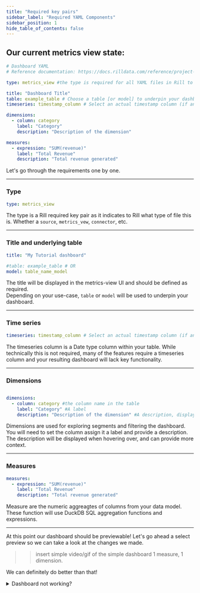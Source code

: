 ```yaml
---
title: "Required key pairs"
sidebar_label: "Required YAML Components"
sidebar_position: 1
hide_table_of_contents: false
---
```

## Our current metrics view state: ##
```yaml
# Dashboard YAML
# Reference documentation: https://docs.rilldata.com/reference/project-files/dashboards

type: metrics_view #the type is required for all YAML files in Rill to define the type

title: "Dashboard Title"
table: example_table # Choose a table [or model] to underpin your dashboard / 
timeseries: timestamp_column # Select an actual timestamp column (if any) from your table

dimensions:
  - column: category
    label: "Category"
    description: "Description of the dimension"

measures:
  - expression: "SUM(revenue)"
    label: "Total Revenue"
    description: "Total revenue generated"

```

Let's go through the requirements one by one. 

---

### Type ###

```yaml
type: metrics_view
```
The type is a Rill required key pair as it indicates to Rill what type of file this is. Whether a `source`, `metrics_vew`, `connector`, etc.

---

### Title and underlying table ###
```yaml
title: "My Tutorial dashboard"

#table: example_table # OR
model: table_name_model
```
The title will be displayed in the metrics-view UI and should be defined as required. <br />
Depending on your use-case, `table` or `model` will be used to underpin your dashboard.<br />


---

### Time series ###
```yaml
timeseries: timestamp_column # Select an actual timestamp column (if any) from your table
```
The timeseries column is a Date type column within your table. While technically this is not required, many of the features require a timeseries column and your resulting dashboard will lack key functionality.

---
### Dimensions ###
```yaml

dimensions:
  - column: category #the column name in the table
    label: "Category" #A label
    description: "Description of the dimension" #A description, displayed when hovered over dimension

```
Dimensions are used for exploring segments and filtering the dashboard. You will need to set the column assign it a label and provide a description. The description will be displayed when hovering over, and can provide more context.

---
### Measures ###

```yaml
measures:
  - expression: "SUM(revenue)"
    label: "Total Revenue"
    description: "Total revenue generated"
```

Measure are the numeric aggreagtes of columns from your data model. These function will use DuckDB SQL aggregation functions and expressions. 

---

At this point our dashboard should be previewable! 
Let's go ahead a select preview so we can take a look at the changes we made.

>> insert simple video/gif of the simple dashboard 1 measure, 1 dimension.


We can definitely do better than that!


<details>
  <summary>Dashboard not working?</summary>
  
    Go ahead and copy the YAML below into your dashboard.
  ```yaml
# Dashboard YAML
# Reference documentation: https://docs.rilldata.com/reference/project-files/dashboards

type: metrics_view #the type is required for all YAML files in Rill to define the type

title: "Dashboard Title"
table: example_table # Choose a table [or model] to underpin your dashboard / 
timeseries: timestamp_column # Select an actual timestamp column (if any) from your table

dimensions:
  - column: category
    label: "Category"
    description: "Description of the dimension"

measures:
  - expression: "SUM(revenue)"
    label: "Total Revenue"
    description: "Total revenue generated"

```

If you still have any further issues, I recommened looking through our <a href='https://docs.rilldata.com/reference/project-files/dashboards' target="_blank">reference documentation. </a>

</details>
